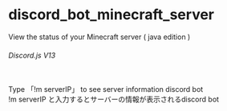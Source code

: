 # discord_bot_minecraft_server
View the status of your Minecraft server ( java edition )
<br>
###### Discord.js V13
<br>
Type 「!m serverIP」 to see server information discord bot
<br>
!m serverIP と入力するとサーバーの情報が表示されるdiscord bot
